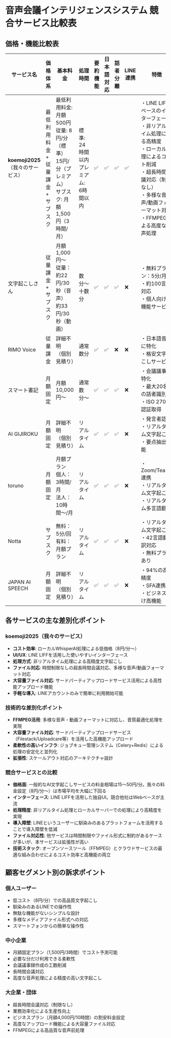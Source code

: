 # 音声会議インテリジェンスシステム 競合サービス比較表

## 価格・機能比較表

| サービス名 | 価格体系 | 基本料金 | 処理時間 | 要約機能 | 日本語対応 | 話者分離 | LINE連携 | 特徴 |
|------------|----------|----------|----------|----------|------------|----------|----------|-------|
| **koemoji2025**<br>（我々のサービス） | 最低利用料金<br>+ 従量課金<br>+ サブスク | 最低利用料金: 月額500円<br>従量: 8円/分（標準）<br>15円/分（プレミアム）<br>サブスク: 月額1,500円（3時間/月） | 標準: 24時間以内<br>プレミアム: 6時間以内 | ✅ | ✅ | ✅ | ✅ | ・LINE LIFFベースのインターフェース<br>・非リアルタイム処理による高精度<br>・ローカル処理によるコスト削減<br>・超長時間会議対応（制限なし）<br>・多様な音声/動画フォーマット対応<br>・FFMPEGによる高度な音声処理 |
| 文字起こしさん | 従量課金<br>+ サブスク | 月額1,000円〜<br>従量：約22円/30秒（音声）<br>約33円/30秒（動画） | 数分〜十数分 | ✅ | ✅ | ✅ | ❌ | ・無料プラン：5分/月<br>・約100言語対応<br>・個人向け多機能サービス |
| RIMO Voice | 従量課金 | 詳細不明<br>（個別見積り） | 通常数分 | ✅ | ✅ | ❌ | ❌ | ・日本語音声に特化<br>・格安文字起こしサービス |
| スマート書記 | 月額固定 | 月額10,000円〜 | 通常数分〜 | ✅ | ✅ | ✅ | ❌ | ・会議議事録特化<br>・最大20名の話者識別<br>・ISO 27001認証取得 |
| AI GIJIROKU | 月額固定 | 詳細不明<br>（個別見積り） | リアルタイム | ✅ | ✅ | ✅ | ❌ | ・発言者認識<br>・リアルタイム文字起こし<br>・要点抽出機能 |
| toruno | 月額固定 | 月額プラン<br>個人：3時間/月<br>法人：10時間〜/月 | リアルタイム | ✅ | ✅ | ✅ | ❌ | ・Zoom/Teams連携<br>・リアルタイム文字起こし<br>・リアルタイム多言語翻訳 |
| Notta | サブスク | 無料：5分/回<br>有料：月額プラン | リアルタイム | ✅ | ✅ | ✅ | ❌ | ・リアルタイム文字起こし<br>・42言語翻訳対応<br>・無料プランあり |
| JAPAN AI SPEECH | 月額固定 | 詳細不明<br>（個別見積り） | リアルタイム | ✅ | ✅ | ✅ | ❌ | ・94%の高精度<br>・SFA連携<br>・ビジネス向け高機能 |

## 各サービスの主な差別化ポイント

### koemoji2025（我々のサービス）
- **コスト効率**: ローカルWhisperAI処理による低価格（8円/分〜）
- **UI/UX**: LINE LIFFを活用した使いやすいインターフェース
- **処理方式**: 非リアルタイム処理による高精度文字起こし
- **ファイル対応**: 時間制限なしの超長時間会議対応、多様な音声/動画フォーマット対応
- **大容量ファイル対応**: サードパーティアップロードサービス活用による高性能アップロード機能
- **手軽な導入**: LINEアカウントのみで簡単に利用開始可能

### 技術的な差別化ポイント
- **FFMPEG活用**: 多様な音声・動画フォーマットに対応し、音質最適化処理を実現
- **大容量ファイル対応**: サードパーティアップロードサービス（Filestack/Uploadcare等）を活用した高機能アップロード
- **柔軟性の高いインフラ**: ジョブキュー管理システム（Celery+Redis）による処理の安定化と並列化
- **拡張性**: スケールアウト対応のアーキテクチャ設計

### 競合サービスとの比較
- **価格面**: 一般的なAI文字起こしサービスの料金相場は15〜50円/分。我々の料金設定（8円/分〜）は市場平均を大幅に下回る
- **インターフェース**: LINE LIFFを活用した独自UI。競合他社はWebベースが主流
- **処理精度**: 非リアルタイム処理とローカルサーバーでの処理により高精度を実現
- **導入障壁**: LINEというユーザーに馴染みのあるプラットフォームを活用することで導入障壁を低減
- **ファイル対応性**: 他サービスは時間制限やファイル形式に制約があるケースが多いが、本サービスは拡張性が高い
- **技術スタック**: オープンソースツール（FFMPEG）とクラウドサービスの最適な組み合わせによるコスト効率と高機能の両立

## 顧客セグメント別の訴求ポイント

### 個人ユーザー
- 低コスト（8円/分）での高品質文字起こし
- 馴染みのあるLINEでの操作性
- 無駄な機能がないシンプルな設計
- 多様なメディアファイル形式への対応
- スマートフォンからの簡単な操作性

### 中小企業
- 月額固定プラン（1,500円/3時間）でコスト予測可能
- 必要な分だけ利用できる柔軟性
- 会議議事録作成の工数削減
- 長時間会議対応
- 高度な音声処理による精度の高い文字起こし

### 大企業・団体
- 超長時間会議対応（制限なし）
- 業務効率化による生産性向上
- ビジネスプラン（月額4,000円/10時間）の割安料金設定
- 高度なアップロード機能による大容量ファイル対応
- FFMPEGによる高品質な音声前処理